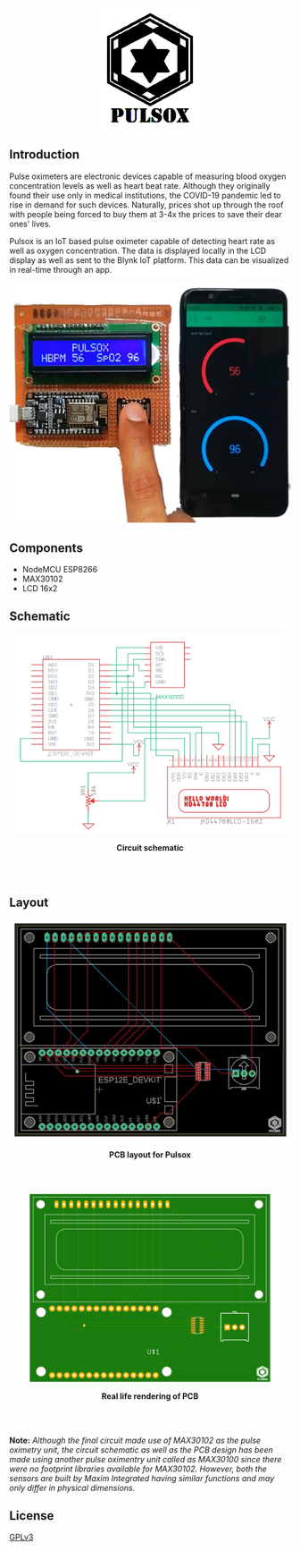 <p align="center">
  <img src="Assets/logo.bmp">
  </p>
<h2>Introduction</h2>

<p> Pulse oximeters are electronic devices capable of measuring blood oxygen concentration levels as well as heart beat rate. Although they originally found their use only in medical institutions, the COVID-19 pandemic led to rise in demand for such devices. Naturally, prices shot up through the roof with people being forced to buy them at 3-4x the prices to save their dear ones' lives. </p>
<p> Pulsox is an IoT based pulse oximeter capable of detecting heart rate as well as oxygen concentration. The data is displayed locally in the LCD display as well as sent to the Blynk IoT platform. This data can be visualized in real-time through an app. 
  </p>
  
  
<p align="center"><img src="Assets/Test run B.png"></p>
  
<h2>Components</h2>


<ul>
  <li>NodeMCU ESP8266</li>
  <li>MAX30102</li>
  <li>LCD 16x2</li>
  </ul>
  
<h2>Schematic</h2>

<p align="center">
<img src="Assets/Schematic.png">
</p>
<p align="center">
  <b>Circuit schematic</b>
  </p>
  
  <br>
  <br>
  
<h2>Layout</h2>

<p align="center">
<img src="Assets/PCB_A.JPG">
  </p>
  <p align="center">
  <b>PCB layout for Pulsox</b>
</p>

<br>
<br>

<p align="center">
<img src="Assets/PCB_B.png" length="1200" width="800"></p>
<p align="center">
  <b>Real life rendering of PCB</b>
  </p>
  
  <br>
  <br>
  
<p><b>Note:</b> <i> Although the final circuit made use of MAX30102 as the pulse oximetry unit, the circuit schematic as well as the PCB design has been made using another pulse oximentry unit called as MAX30100 since there were no footprint libraries available for MAX30102. However, both the sensors are built by Maxim Integrated having similar functions and may only differ in physical dimensions.</i></p>

<h2>License</h2>

<a href="LICENSE">GPLv3</a>
